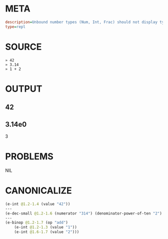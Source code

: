 # META
~~~ini
description=Unbound number types (Num, Int, Frac) should not display type annotations in REPL
type=repl
~~~
# SOURCE
~~~roc
» 42
» 3.14
» 1 + 2
~~~
# OUTPUT
42
---
3.14e0
---
3
# PROBLEMS
NIL
# CANONICALIZE
~~~clojure
(e-int @1.2-1.4 (value "42"))
---
(e-dec-small @1.2-1.6 (numerator "314") (denominator-power-of-ten "2") (value "3.14"))
---
(e-binop @1.2-1.7 (op "add")
	(e-int @1.2-1.3 (value "1"))
	(e-int @1.6-1.7 (value "2")))
~~~
